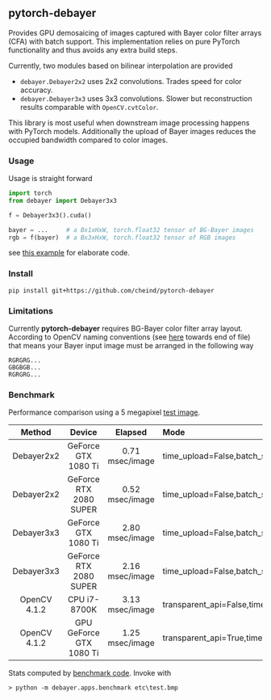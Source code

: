## pytorch-debayer

Provides GPU demosaicing of images captured with Bayer color filter arrays (CFA) with batch support. This implementation relies on pure PyTorch functionality and thus avoids any extra build steps.

Currently, two modules based on bilinear interpolation are provided
 - `debayer.Debayer2x2` uses 2x2 convolutions. Trades speed for color accuracy.
 - `debayer.Debayer3x3` uses 3x3 convolutions. Slower but reconstruction results comparable with `OpenCV.cvtColor`.

This library is most useful when downstream image processing happens with PyTorch models. Additionally the upload of Bayer images reduces the occupied bandwidth compared to color images.

### Usage
Usage is straight forward

```python
import torch
from debayer import Debayer3x3

f = Debayer3x3().cuda()

bayer = ...     # a Bx1xHxW, torch.float32 tensor of BG-Bayer images
rgb = f(bayer)  # a Bx3xHxW, torch.float32 tensor of RGB images
```

see [this example](debayer/apps/example.py) for elaborate code.

### Install
```
pip install git+https://github.com/cheind/pytorch-debayer
```

### Limitations

Currently **pytorch-debayer** requires BG-Bayer color filter array layout. According to OpenCV naming conventions (see [here](https://docs.opencv.org/4.2.0/de/d25/imgproc_color_conversions.html) towards end of file) that means your Bayer input image must be arranged in the following way
```
RGRGRG...
GBGBGB...
RGRGRG...
```

### Benchmark
Performance comparison using a 5 megapixel [test image](etc/test.bmp).

Method | Device | Elapsed | Mode |
|:----:|:------:|:-------:|:----|
| Debayer2x2 | GeForce GTX 1080 Ti | 0.71 msec/image | time_upload=False,batch_size=10 |
| Debayer2x2 | GeForce RTX 2080 SUPER | 0.52 msec/image | time_upload=False,batch_size=10 |
| Debayer3x3 | GeForce GTX 1080 Ti | 2.80 msec/image | time_upload=False,batch_size=10 |
| Debayer3x3 | GeForce RTX 2080 SUPER | 2.16 msec/image | time_upload=False,batch_size=10 |
| OpenCV 4.1.2 | CPU i7-8700K | 3.13 msec/image | transparent_api=False,time_upload=False,batch_size=10 |
| OpenCV 4.1.2 | GPU GeForce GTX 1080 Ti | 1.25 msec/image | transparent_api=True,time_upload=False,batch_size=10 |

Stats computed by [benchmark code](debayer/apps/benchmark.py). Invoke with

```
> python -m debayer.apps.benchmark etc\test.bmp
```
